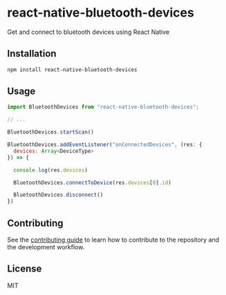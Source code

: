 # react-native-bluetooth-devices

Get and connect to bluetooth devices using React Native

## Installation

```sh
npm install react-native-bluetooth-devices
```

## Usage

```js
import BluetoothDevices from "react-native-bluetooth-devices";

// ...

BluetoothDevices.startScan()

BluetoothDevices.addEventListener("onConnectedDevices", (res: {
  devices: Array<DeviceType>
}) => {

  console.log(res.devices)

  BluetoothDevices.connectToDevice(res.devices[0].id)

  BluetoothDevices.disconnect()
})
```

## Contributing

See the [contributing guide](CONTRIBUTING.md) to learn how to contribute to the repository and the development workflow.

## License

MIT
